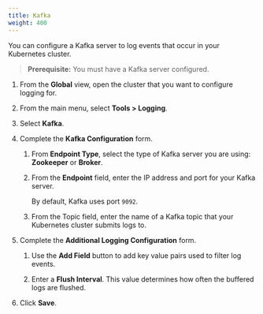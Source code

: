 ```yaml
---
title: Kafka
weight: 400
---
```


You can configure a Kafka server to log events that occur in your Kubernetes cluster.

>**Prerequisite:** You must have a Kafka server configured.

1. From the **Global** view, open the cluster that you want to configure logging for.

1. From the main menu, select **Tools > Logging**.

1. Select **Kafka**.

1. Complete the **Kafka Configuration** form.

    1. From **Endpoint Type**, select the type of Kafka server you are using: **Zookeeper** or **Broker**.

    1. From the **Endpoint** field, enter the IP address and port for your Kafka server.

        By default, Kafka uses port `9092`.

    1. From the Topic field, enter the name of a Kafka topic that your Kubernetes cluster submits logs to.

1. Complete the **Additional Logging Configuration** form.

    1. Use the **Add Field** button to add key value pairs used to filter log events.

    1. Enter a **Flush Interval**. This value determines how often the buffered logs are flushed.

1. Click **Save**.